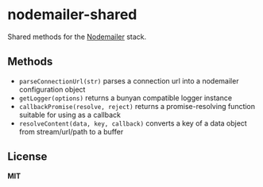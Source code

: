 # nodemailer-shared

Shared methods for the [Nodemailer](https://github.com/nodemailer/nodemailer) stack.

## Methods

  * `parseConnectionUrl(str)` parses a connection url into a nodemailer configuration object
  * `getLogger(options)` returns a bunyan compatible logger instance
  * `callbackPromise(resolve, reject)` returns a promise-resolving function suitable for using as a callback
  * `resolveContent(data, key, callback)` converts a key of a data object from stream/url/path to a buffer

## License

**MIT**
